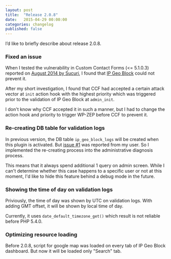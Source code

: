 ```yaml
---
layout: post
title:  "Release 2.0.8"
date:   2015-04-29 00:00:00
categories: changelog
published: false
---
```


I’d like to briefly describe about release 2.0.8.

<!--more-->

### Fixed an issue ###

When I tested the vulnerability in Custom Contact Forms (<= 5.1.0.3) reported 
on [August 2014 by Sucuri][vulnerability-CCF], I found that 
[IP Geo Block][IP-Geo-Block] could not prevent it.

After my short investigation, I found that CCF had accepted a certain attack 
vector at `init` action hook with the highest priority which was triggered 
prior to the validation of IP Geo Block at `admin_init`.

I don't know why CCF accepted it in such a manner, but I had to change the 
action hook and priority to trigger WP-ZEP before CCF to prevent it.

### Re-creating DB table for validation logs ###

In previous version, the DB table `ip_geo_block_logs` will be created when 
this plugin is activated. But [issue #1][issue1] was reported from my user.
So I implemented the re-creating process into the administrative diagnosis 
process.

This means that it always spend additional 1 query on admin screen. While I 
can't determine whether this case happens to a specific user or not at this 
moment, I'd like to hide this feature behind a debug mode in the future.

### Showing the time of day on validation logs ###

Priviously, the time of day was shown by UTC on validation logs. With adding 
GMT offset, it will be shown by local time of day.

Currently, it uses `date_default_timezone_get()` which result is not reliable 
before PHP 5.4.0.

### Optimizing resource loading ###

Before 2.0.8, script for google map was loaded on every tab of IP Geo Block 
dashboard. But now it will be loaded only "Search" tab.

[IP-Geo-Block]: https://wordpress.org/plugins/ip-geo-block/ "WordPress &#8250; IP Geo Block &laquo; WordPress Plugins"
[vulnerability-CCF]: https://blog.sucuri.net/2014/08/database-takeover-in-custom-contact-forms.html "Critical Vulnerability Disclosed on WordPress Custom Contact Forms Plugin | Sucuri Blog"
[issue1]: https://github.com/tokkonopapa/WordPress-IP-Geo-Block/issues/1 "IP Geo Block not providing logs #1"
